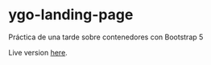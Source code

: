 # ygo-landing-page
Práctica de una tarde sobre contenedores con Bootstrap 5

Live version [here](https://retalazycodes.github.io/ygo-landing-page/).
